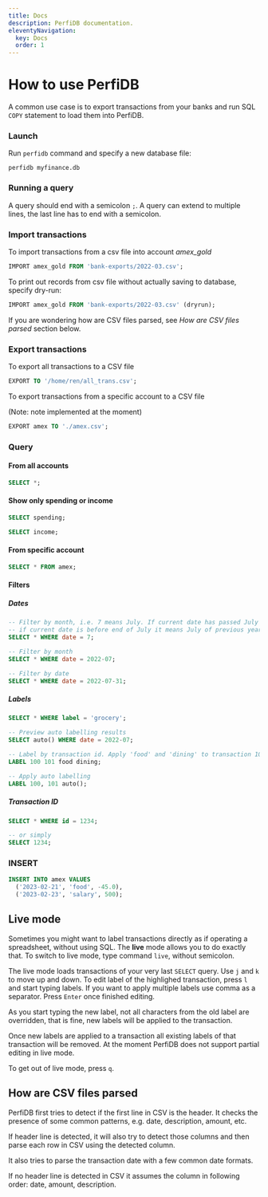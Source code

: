 ```yaml
---
title: Docs
description: PerfiDB documentation.
eleventyNavigation:
  key: Docs
  order: 1
---
```


# How to use PerfiDB
A common use case is to export transactions from your banks and run SQL `COPY` statement to load them into PerfiDB.

### Launch
Run `perfidb` command and specify a new database file:
```
perfidb myfinance.db
```

### Running a query
A query should end with a semicolon `;`. A query can extend to multiple lines, the last line has to end with a semicolon.

### Import transactions
To import transactions from a csv file into account _amex_gold_
```sql
IMPORT amex_gold FROM 'bank-exports/2022-03.csv';
```

To print out records from csv file without actually saving to database, specify dry-run:
```sql
IMPORT amex_gold FROM 'bank-exports/2022-03.csv' (dryrun);
```

If you are wondering how are CSV files parsed, see _How are CSV files parsed_ section below.

### Export transactions
To export all transactions to a CSV file
```sql
EXPORT TO '/home/ren/all_trans.csv';
```

To export transactions from a specific account to a CSV file

(Note: note implemented at the moment)
```sql
EXPORT amex TO './amex.csv';
```

### Query

#### From all accounts
```sql
SELECT *;
```

#### Show only spending or income
```sql
SELECT spending;

SELECT income;
```

#### From specific account
```sql
SELECT * FROM amex;
```

#### Filters
##### Dates
```sql
-- Filter by month, i.e. 7 means July. If current date has passed July it means July of current year,
-- if current date is before end of July it means July of previous year.
SELECT * WHERE date = 7;

-- Filter by month
SELECT * WHERE date = 2022-07;

-- Filter by date
SELECT * WHERE date = 2022-07-31;
```

##### Labels
```sql
SELECT * WHERE label = 'grocery';

-- Preview auto labelling results
SELECT auto() WHERE date = 2022-07;

-- Label by transaction id. Apply 'food' and 'dining' to transaction 100 and 201.
LABEL 100 101 food dining;

-- Apply auto labelling 
LABEL 100, 101 auto();
```

##### Transaction ID
```sql
SELECT * WHERE id = 1234;

-- or simply
SELECT 1234;
```

### INSERT
```sql
INSERT INTO amex VALUES
  ('2023-02-21', 'food', -45.0),
  ('2023-02-23', 'salary', 500);
```

## Live mode
Sometimes you might want to label transactions directly as if operating a spreadsheet, without using SQL. The **live** mode allows you to do exactly that. To switch to live mode, type command `live`, without semicolon.

The live mode loads transactions of your very last `SELECT` query. Use `j` and `k` to move up and down. To edit label of the highlighed transaction, press `l` and start typing labels. If you want to apply multiple labels use comma as a separator. Press `Enter` once finished editing.

As you start typing the new label, not all characters from the old label are overridden, that is fine, new labels will be applied to the transaction.

Once new labels are applied to a transaction all existing labels of that transaction will be removed. At the moment PerfiDB does not support partial editing in live mode.

To get out of live mode, press `q`.

## How are CSV files parsed

PerfiDB first tries to detect if the first line in CSV is the header. It checks the presence of some common patterns, e.g. date, description, amount, etc. 

If header line is detected, it will also try to detect those columns and then parse each row in CSV using the detected column.

It also tries to parse the transaction date with a few common date formats.

If no header line is detected in CSV it assumes the column in following order: date, amount, description.